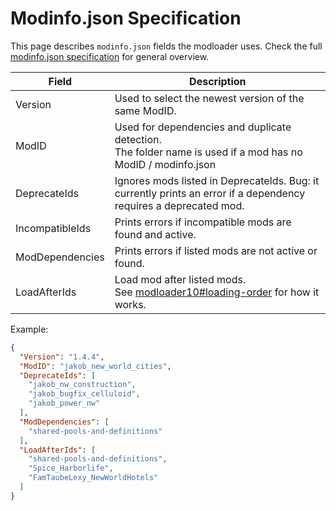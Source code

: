 # Modinfo.json Specification

This page describes `modinfo.json` fields the modloader uses.
Check the full [modinfo.json specification](https://github.com/anno-mods/Modinfo) for general overview.

Field | Description
--- | ---
Version | Used to select the newest version of the same ModID.
ModID | Used for dependencies and duplicate detection.<br/>The folder name is used if a mod has no ModID / modinfo.json
DeprecateIds | Ignores mods listed in DeprecateIds. Bug: it currently prints an error if a dependency requires a deprecated mod.
IncompatibleIds | Prints errors if incompatible mods are found and active.
ModDependencies | Prints errors if listed mods are not active or found.
LoadAfterIds | Load mod after listed mods.<br/>See [modloader10#loading-order](./modloader10.md#loading-order) for how it works.

Example:
```json
{
  "Version": "1.4.4",
  "ModID": "jakob_new_world_cities",
  "DeprecateIds": [
    "jakob_nw_construction",
    "jakob_bugfix_celluloid",
    "jakob_power_nw"
  ],
  "ModDependencies": [
    "shared-pools-and-definitions"
  ],
  "LoadAfterIds": [
    "shared-pools-and-definitions",
    "Spice_Harborlife",
    "FamTaubeLexy_NewWorldHotels"
  ]
}
```